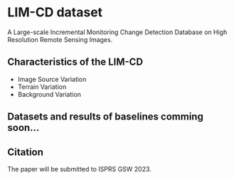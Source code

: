 # LIM-CD dataset

A Large-scale Incremental Monitoring Change Detection Database on High Resolution Remote Sensing Images. 


## Characteristics of the LIM-CD

- Image Source Variation
- Terrain Variation
- Background Variation


## Datasets and results of baselines comming soon...




## Citation

The paper will be submitted to ISPRS GSW 2023.
